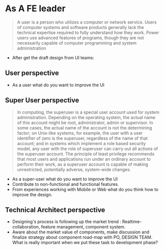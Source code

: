 # As A FE leader
> A user is a person who utilizes a computer or network service. Users of computer systems and software products generally lack the technical expertise required to fully understand how they work. Power users use advanced features of programs, though they are not necessarily capable of computer programming and system administration

- After get the draft design from UI teams:
## User perspective
- As a user what do you want to improve the UI
## Super User perspective 
> In computing, the superuser is a special user account used for system administration. Depending on the operating system, the actual name of this account might be root, administrator, admin or supervisor. In some cases, the actual name of the account is not the determining factor; on Unix-like systems, for example, the user with a user identifier of zero is the superuser, regardless of the name of that account; and in systems which implement a role based security model, any user with the role of superuser can carry out all actions of the superuser account. The principle of least privilege recommends that most users and applications run under an ordinary account to perform their work, as a superuser account is capable of making unrestricted, potentially adverse, system-wide changes.

- As a super-user what do you want to improve the UI
- Contribute to non-functional and functional features.
- From experiences working with Mobile or Web what do you think how to improve the design.
## Technical Architect perspective
- Designing's process is following up the market trend : Realtime-collaboration, feature management, component system.
- Aware about the market value of components, make discussion and finalize strategy about component road-map with PO, DESIGN TEAM. What is really important when we put these task to development phase? 